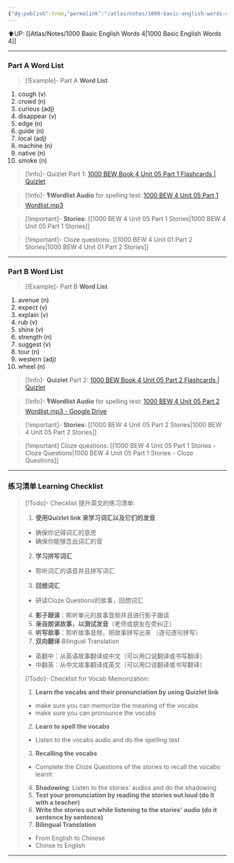 ```yaml
---
{"dg-publish":true,"permalink":"/atlas/notes/1000-basic-english-words-4-unit-05/","noteIcon":""}
---
```


⬆️UP: [[Atlas/Notes/1000 Basic English Words 4\|1000 Basic English Words 4]]

---
### Part A Word List

> [!Example]- Part A **Word List**

1. cough (v)
2. crowd (n)
3. curious (adj)
4. disappear (v)
5. edge (n)
6. guide (n)
7. local (adj)
8. machine (n)
9. native (n)
10. smoke (n)

> [!info]- Quizlet Part 1: [1000 BEW Book 4 Unit 05 Part 1 Flashcards | Quizlet]()

> [!info]- 🎙️**Wordlist Audio** for spelling test: [1000 BEW 4 Unit 05 Part 1 Wordlist.mp3]()

> [!important]- **Stories**: [[1000 BEW 4 Unit 05 Part 1 Stories\|1000 BEW 4 Unit 05 Part 1 Stories]]

> [!important]- Cloze questions: [[1000 BEW 4 Unit 01 Part 2 Stories\|1000 BEW 4 Unit 01 Part 2 Stories]]

 ---
### Part B Word List

> [!Example]- Part B **Word List**

1. avenue (n)
2. expect (v)
3. explain (v)
4. rub (v)
5. shine (v)
6. strength (n)
7. suggest (v)
8. tour (n)
9. western (adj)
10. wheel (n)

> [!info]- **Quizlet** Part 2: [1000 BEW Book 4 Unit 05 Part 2 Flashcards | Quizlet]()

> [!info]- 🎙️**Wordlist Audio** for spelling test: [1000 BEW 4 Unit 05 Part 2 Wordlist.mp3 - Google Drive]()

> [!important]- **Stories**: [[1000 BEW 4 Unit 05 Part 2 Stories\|1000 BEW 4 Unit 05 Part 2 Stories]]

> [!important] Cloze questions: [[1000 BEW 4 Unit 05 Part 1 Stories - Cloze Questions\|1000 BEW 4 Unit 05 Part 1 Stories - Cloze Questions]]

---
### 练习清单 Learning Checklist

> [!Todo]- Checklist 提升英文的练习清单:
> 1. **使用Quizlet link 来学习词汇以及它们的发音** 
>	- 确保你记得词汇的意思 
>	- 确保你能够念出词汇的音 
> 2. **学习拼写词汇** 
>	- 聆听词汇的语音并且拼写词汇 
> 3. **回想词汇**
>	- 研读Cloze Questions的故事，回想词汇 
> 4. **影子跟读**：聆听单元的故事音频并且进行影子跟读 
> 5. **亲自朗读故事，以测试发音**（老师或朋友在旁纠正）
> 6. **听写故事**：聆听故事音频，把故事拼写出来 （逐句逐句拼写）
> 7. **双向翻译** Bilingual Translation 
>	- 英翻中：从英语故事翻译成中文（可以用口说翻译或书写翻译）
>	- 中翻英：从中文故事翻译成英文（可以用口说翻译或书写翻译）

> [!Todo]- Checklist for Vocab Memorization:
> 
> 1. **Learn the vocabs and their pronunciation by using Quizlet link**
>	- make sure you can memorize the meaning of the vocabs
>	- make sure you can pronounce the vocabs
> 2. **Learn to spell the vocabs**
>	- Listen to the vocabs audio and do the spelling test
> 3. **Recalling the vocabs**
>	- Complete the Cloze Questions of the stories to recall the vocabs learnt
> 4. **Shadowing**: Listen to the stories' audios and do the shadowing
> 5. **Test your pronunciation by reading the stories out loud (do it with a teacher)**
> 6. **Write the stories out while listening to the stories' audio (do it sentence by sentence)**
> 7. **Bilingual Translation** 
> 	- From English to Chinese
> 	- Chinse to English

---
